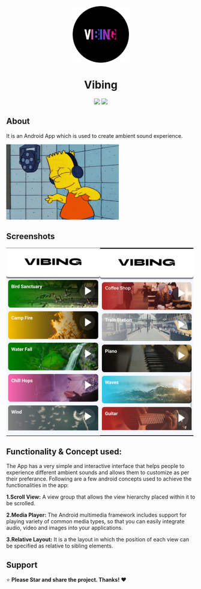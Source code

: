 <div align="center"> 
  <img src="https://github.com/Its-Nishant-01/vibing/blob/master/app/src/main/res/drawable/lomgo.png" alt="WebBadge" border="0" height='150'>
  <h1 align ="center">Vibing</h1>
 </div>
<div align="center"> 
 <img src="http://ForTheBadge.com/images/badges/made-with-java.svg"> <img src="https://img.shields.io/badge/Android-3DDC84?style=for-the-badge&logo=android&logoColor=white">
</div> 
  

   

 
</div>

## About
It is an Android App which is used to create ambient sound experience. 


<a href="#"><img src="https://github.com/Its-Nishant-01/vibing/blob/master/app/src/main/res/screens/simpsons-bart-simpson.gif" alt="vibing" width="300px" height="200"></a>


## Screenshots
<div>
<img src="https://github.com/Its-Nishant-01/vibing/blob/master/app/src/main/res/screens/Screen%201.jpg" alt="Screen1" align="left" border="0" height='500'>
<img src="https://github.com/Its-Nishant-01/vibing/blob/master/app/src/main/res/screens/Screen%203.jpg" alt="Screen2" align="center" border="0" height='500'>


</div>


## Functionality & Concept used:
The App has a very simple and interactive interface that helps people to experience different ambient sounds and allows them to customize as per their preferance. Following are a few android concepts used to achieve the functionalities in the app:<br>

**1.Scroll View:** A view group that allows the view hierarchy placed within it to be scrolled.

**2.Media Player:** The Android multimedia framework includes support for playing variety of common media types, so that you can easily integrate audio, video and images into your applications.

**3.Relative Layout:** It is a the layout in which the  position of each view can be specified as relative to sibling elements.


## Support
⭐ **Please Star  and share the project. Thanks!** ❤️ 






